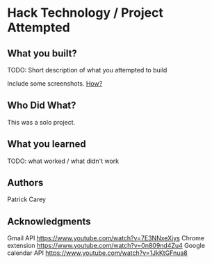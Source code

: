 # Hack Technology / Project Attempted


## What you built? 

TODO: Short description of what you attempted to build

Include some screenshots.
[How?](https://help.github.com/articles/about-readmes/#relative-links-and-image-paths-in-readme-files)

## Who Did What?

This was a solo project.

## What you learned

TODO: what worked / what didn't work

## Authors

Patrick Carey

## Acknowledgments

Gmail API
https://www.youtube.com/watch?v=7E3NNxeXiys
Chrome extension
https://www.youtube.com/watch?v=0n809nd4Zu4
Google calendar API
https://www.youtube.com/watch?v=1JkKtGFnua8
